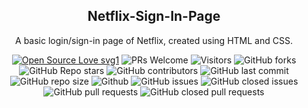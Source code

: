 <div align="center">
<h2>Netflix-Sign-In-Page</h2>
<p>A basic login/sign-in page of Netflix, created using HTML and CSS.</p>

<div align="center">
 <p>

[![Open Source Love svg1](https://badges.frapsoft.com/os/v1/open-source.svg?v=103)](https://github.com/ellerbrock/open-source-badges/)
![PRs Welcome](https://img.shields.io/badge/PRs-welcome-brightgreen.svg?style=flat)
![Visitors](https://api.visitorbadge.io/api/visitors?path=rohit32999%2FNetflix-Sign-In-Page%20&countColor=%23263759&style=flat)
![GitHub forks](https://img.shields.io/github/forks/rohit32999/Netflix-Sign-In-Page)
![GitHub Repo stars](https://img.shields.io/github/stars/rohit32999/Netflix-Sign-In-Page)
![GitHub contributors](https://img.shields.io/github/contributors/rohit32999/Netflix-Sign-In-Page)
![GitHub last commit](https://img.shields.io/github/last-commit/rohit32999/Netflix-Sign-In-Page)
![GitHub repo size](https://img.shields.io/github/repo-size/rohit32999/Netflix-Sign-In-Page)
![Github](https://img.shields.io/github/license/rohit32999/Netflix-Sign-In-Page)
![GitHub issues](https://img.shields.io/github/issues/rohit32999/Netflix-Sign-In-Page)
![GitHub closed issues](https://img.shields.io/github/issues-closed-raw/rohit32999/Netflix-Sign-In-Page)
![GitHub pull requests](https://img.shields.io/github/issues-pr/rohit32999/Netflix-Sign-In-Page)
![GitHub closed pull requests](https://img.shields.io/github/issues-pr-closed/rohit32999/Netflix-Sign-In-Page)

 </p>
 </div>
